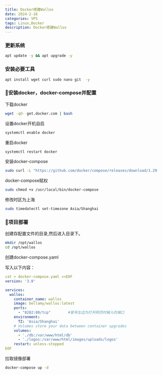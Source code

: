 ```yaml
---
title: Docker搭建Wallos
date: 2024-2-16
categories: VPS
tags: Linux,Docker
description: Docker搭建Wallos
---
```


### 更新系统

```bash
apt update -y && apt upgrade -y
```

### 安装必要工具

```bash
apt install wget curl sudo nano git  -y
```

### 🐋安装docker，docker-compose并配置

下载docker

```bash
wget -qO- get.docker.com | bash
```

设置docker开机自启

```bash
systemctl enable docker
```

重启docker

```bash
systemctl restart docker
```

安装docker-compose

```bash
sudo curl -L "https://github.com/docker/compose/releases/download/1.29.2/docker-compose-$(uname -s)-$(uname -m)" -o /usr/local/bin/docker-compose
```

docker-compose赋权

```bash
sudo chmod +x /usr/local/bin/docker-compose
```

修改时区为上海

```bash
sudo timedatectl set-timezone Asia/Shanghai
```

### 🫤项目部署

创建存配置文件的目录,然后进入目录下。

```bash
mkdir /opt/wallos
cd /opt/wallos
```

创建docker-compose.yaml

写入以下内容：

```yaml
cat > docker-compose.yaml <<EOF
version: '3.0'

services:
  wallos:
    container_name: wallos
    image: bellamy/wallos:latest
    ports:
      - "8282:80/tcp"        #冒号左边为打开网页时输入的端口
    environment:
      TZ: 'Asia/Shanghai'
    # Volumes store your data between container upgrades
    volumes:
      - './db:/var/www/html/db'
      - './logos:/var/www/html/images/uploads/logos'
    restart: unless-stopped
EOF
```

拉取镜像部署

```bash
docker-compose up -d
```
